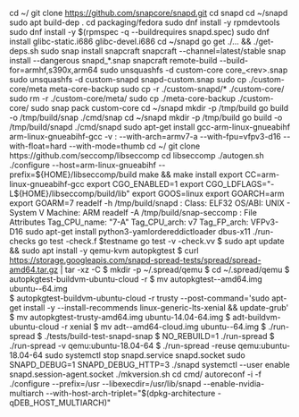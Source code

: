 cd ~/
git clone https://github.com/snapcore/snapd.git
cd snapd
cd ~/snapd
sudo apt build-dep .
cd packaging/fedora
sudo dnf install -y rpmdevtools
sudo dnf install -y $(rpmspec -q --buildrequires snapd.spec)
sudo dnf install glibc-static.i686 glibc-devel.i686
cd ~/snapd
go get ./... && ./get-deps.sh
sudo snap install snapcraft
snapcraft --channel=latest/stable
snap install --dangerous snapd_*.snap
snapcraft remote-build --build-for=armhf,s390x,arm64
sudo unsquashfs -d custom-core core_<rev>.snap
sudo unsquashfs -d custom-snapd snapd-custom.snap
sudo cp ./custom-core/meta meta-core-backup
sudo cp -r ./custom-snapd/* ./custom-core/
sudo rm -r ./custom-core/meta/
sudo cp ./meta-core-backup ./custom-core/
sudo snap pack custom-core
cd ~/snapd
mkdir -p /tmp/build
go build -o /tmp/build/snap ./cmd/snap
cd ~/snapd
mkdir -p /tmp/build
go build -o /tmp/build/snapd ./cmd/snapd
sudo apt-get install gcc-arm-linux-gnueabihf
arm-linux-gnueabihf-gcc -v
:
--with-arch=armv7-a
--with-fpu=vfpv3-d16
--with-float=hard
--with-mode=thumb
cd ~/
git clone https://github.com/seccomp/libseccomp
cd libseccomp
./autogen.sh
./configure --host=arm-linux-gnueabihf --prefix=${HOME}/libseccomp/build
make && make install
export CC=arm-linux-gnueabihf-gcc
export CGO_ENABLED=1
export CGO_LDFLAGS="-L${HOME}/libseccomp/build/lib"
export GOOS=linux
export GOARCH=arm
export GOARM=7
readelf -h /tmp/build/snapd
:
Class:                             ELF32
OS/ABI:                            UNIX - System V
Machine:                           ARM
readelf -A /tmp/build/snap-seccomp
:
File Attributes
  Tag_CPU_name: "7-A"
  Tag_CPU_arch: v7
  Tag_FP_arch: VFPv3-D16
  sudo apt-get install python3-yamlordereddictloader dbus-x11
  ./run-checks
  go test -check.f $testname
  go test -v -check.vv
  $ sudo apt update && sudo apt install -y qemu-kvm autopkgtest
$ curl https://storage.googleapis.com/snapd-spread-tests/spread/spread-amd64.tar.gz | tar -xz -C <target-directory>
$ mkdir -p ~/.spread/qemu
$ cd ~/.spread/qemu
$ autopkgtest-buildvm-ubuntu-cloud -r <release-short-name>
$ mv autopkgtest-<release-short-name>-amd64.img ubuntu-<release-version>-64.img  
$ autopkgtest-buildvm-ubuntu-cloud -r trusty --post-command='sudo apt-get install -y --install-recommends linux-generic-lts-xenial && update-grub'
$ mv autopkgtest-trusty-amd64.img ubuntu-14.04-64.img
$ adt-buildvm-ubuntu-cloud -r xenial
$ mv adt-<release-name>-amd64-cloud.img ubuntu-<release-version>-64.img
$ ./run-spread <spread-args>
$ ./tests/build-test-snapd-snap
$ NO_REBUILD=1 ./run-spread <spread-args>
$ ./run-spread -v qemu:ubuntu-18.04-64
$ ./run-spread -reuse qemu:ubuntu-18.04-64
sudo systemctl stop snapd.service snapd.socket
sudo SNAPD_DEBUG=1 SNAPD_DEBUG_HTTP=3 ./snapd
systemctl --user enable snapd.session-agent.socket
./mkversion.sh
cd cmd/
autoreconf -i -f
./configure --prefix=/usr --libexecdir=/usr/lib/snapd --enable-nvidia-multiarch --with-host-arch-triplet="$(dpkg-architecture -qDEB_HOST_MULTIARCH)"
